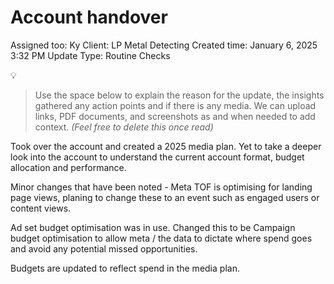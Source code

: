# Account handover

Assigned too: Ky 
Client: LP Metal Detecting
Created time: January 6, 2025 3:32 PM
Update Type: Routine Checks

<aside>
💡

> Use the space below to explain the reason for the update, the insights gathered any action points and if there is any media. We can upload links, PDF documents, and screenshots as and when needed to add context. *(Feel free to delete this once read)*
> 
</aside>

Took over the account and created a 2025 media plan. Yet to take a deeper look into the account to understand the current account format, budget allocation and performance. 

Minor changes that have been noted - Meta TOF is optimising for landing page views, planing to change these to an event such as engaged users or content views. 

Ad set budget optimisation was in use. Changed this to be Campaign budget optimisation to allow meta / the data to dictate where spend goes and avoid any potential missed opportunities. 

Budgets are updated to reflect spend in the media plan.